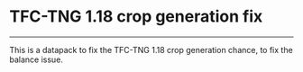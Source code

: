 # TFC-TNG 1.18 crop generation fix
---

This is a datapack to fix the TFC-TNG 1.18 crop generation chance, to fix the balance issue.

